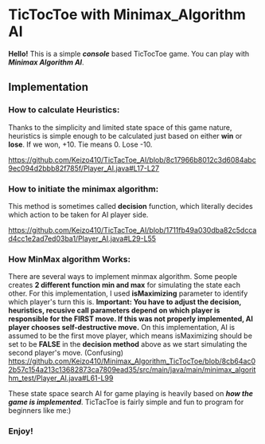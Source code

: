 # TicTocToe with Minimax_Algorithm AI
__Hello!__
This is a simple __*console*__ based TicTocToe game. You can play with ___Minimax Algorithm AI___.

## Implementation

### How to calculate Heuristics: 
Thanks to the simplicity and limited state space of this game nature, heuristics is simple enough to be calculated just based on either __win__ or __lose__. 
If we won, +10. Tie means 0. Lose -10. 

https://github.com/Keizo410/TicTacToe_AI/blob/8c17966b8012c3d6084abc9ec094d2bbb82f785f/Player_AI.java#L17-L27

### How to initiate the minimax algorithm:
This method is sometimes called __decision__ function, which literally decides which action to be taken for AI player side.

https://github.com/Keizo410/TicTacToe_AI/blob/1711fb49a030dba82c5dccad4cc1e2ad7ed03ba1/Player_AI.java#L29-L55

### How MinMax algorithm Works:
There are several ways to implement minmax algorithm. Some people creates __2 different function min and max__ for simulating the state each other. For this implementation,
I used __isMaximizing__ parameter to identify which player's turn this is. 
**Important: You have to adjust the decision, heuristics, recusive call parameters depend on which player is responsible for the FIRST move. If this was not properly implemented, AI player chooses self-destructive move.**
On this implementation, AI is assumed to be the first move player, which means isMaximizing should be set to be __FALSE__ in the __decision method__ above as we start simulating the second player's move. (Confusing)
https://github.com/Keizo410/Minimax_Algorithm_TicTocToe/blob/8cb64ac02b57c154a213c13682873ca7809ead35/src/main/java/main/minimax_algorithm_test/Player_AI.java#L61-L99

These state space search AI for game playing is heavily based on ***how the game is implemented***. TicTacToe is fairly simple and fun to program for beginners like me:)

### Enjoy!
